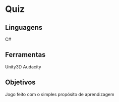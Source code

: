 # Quiz
## Linguagens
  C#
## Ferramentas
  Unity3D
  Audacity
## Objetivos
  Jogo feito com o simples propósito de aprendizagem
